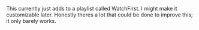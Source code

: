 This currently just adds to a playlist called WatchFirst. I might make it customizable later. Honestly theres a lot that could  be done to improve this; it only barely works.